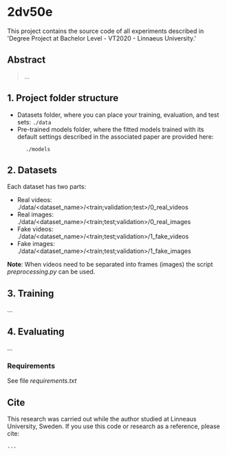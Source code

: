# 2dv50e
This project contains the source code of all experiments described in 'Degree Project at Bachelor Level - VT2020 - Linnaeus University.'
## Abstract
> ...
## 1. Project folder structure
- Datasets folder, where you can place your training, evaluation, and test sets:
```./data ```
- Pre-trained models folder, where the fitted models trained with its default settings described in the associated paper are provided here:
```
      ./models
```
## 2. Datasets
Each dataset has two parts:
- Real videos: ./data/<dataset_name>/<train;validation;test>/0_real_videos
- Real images: ./data/<dataset_name>/<train;test;validation>/0_real_images
- Fake videos: ./data/<dataset_name>/<train;test;validation>/1_fake_videos
- Fake images: ./data/<dataset_name>/<train;test;validation>/1_fake_images

**Note**: When videos need to be separated into frames (images) the script *preprocessing.py* can be used.
## 3. Training
...
## 4. Evaluating
...
### Requirements
See file *requirements.txt*
## Cite
This research was carried out while the author studied at Linneaus University, Sweden.
If you use this code or research as a reference, please cite:
```
...
```